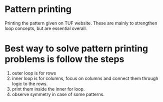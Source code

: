 # Pattern printing
Printing the pattern given on TUF website. These are mainly to strengthen loop concepts, but are essential overall.

# Best way to solve pattern printing problems is follow the steps

1. outer loop is for rows 
2. inner loop is for columns, focus on columns and connect them through logic to the rows.
3. print them inside the inner for loop.
4. observe symmetry in case of some patterns.
